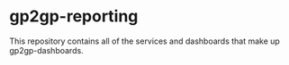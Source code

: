 # gp2gp-reporting

This repository contains all of the services and dashboards that make up gp2gp-dashboards.

